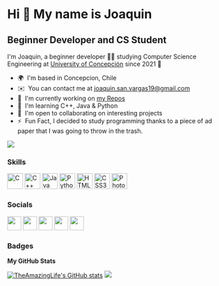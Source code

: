 Hi 👋 My name is Joaquin
========================

Beginner Developer and CS Student
------------------------------

I'm Joaquin, a beginner developer 👨‍💻 studying Computer Science Engineering at [University of Concepción](https://www.udec.cl/pexterno/) since 2021 🚀

* 🌍  I'm based in Concepcion, Chile
* ✉️  You can contact me at [joaquin.san.vargas19@gmail.com](mailto:joaquin.san.vargas19@gmail.com)
* 🚀  I'm currently working on [my Repos](http://github.com/TheAmazingLife?tab=repositories&type=source)
* 🧠  I'm learning C++, Java & Python
* 🤝  I'm open to collaborating on interesting projects
* ⚡  Fun Fact, I decided to study programming thanks to a piece of ad paper that I was going to throw in the trash.

<a href="https://www.github.com/TheAmazingLife" target="_blank" rel="noreferrer">
<img src="https://img.shields.io/github/followers/TheAmazingLife?logo=github&style=for-the-badge&color=0891b2&labelColor=1c1917" />
</a>

### Skills

<p align="left">
<a href="https://docs.microsoft.com/en-us/cpp/?view=msvc-170" target="_blank" rel="noreferrer"><img src="https://raw.githubusercontent.com/danielcranney/readme-generator/main/public/icons/skills/c-colored.svg" width="36" height="36" alt="C" /></a>
<a href="https://docs.microsoft.com/en-us/cpp/?view=msvc-170" target="_blank" rel="noreferrer"><img src="https://raw.githubusercontent.com/danielcranney/readme-generator/main/public/icons/skills/cplusplus-colored.svg" width="36" height="36" alt="C++" /></a>
<a href="https://www.oracle.com/java/" target="_blank" rel="noreferrer"><img src="https://raw.githubusercontent.com/danielcranney/readme-generator/main/public/icons/skills/java-colored.svg" width="36" height="36" alt="Java" /></a>
<a href="https://www.python.org/" target="_blank" rel="noreferrer"><img src="https://raw.githubusercontent.com/danielcranney/readme-generator/main/public/icons/skills/python-colored.svg" width="36" height="36" alt="Python" /></a>
<a href="https://developer.mozilla.org/en-US/docs/Glossary/HTML5" target="_blank" rel="noreferrer"><img src="https://raw.githubusercontent.com/danielcranney/readme-generator/main/public/icons/skills/html5-colored.svg" width="36" height="36" alt="HTML5" /></a>
<a href="https://www.w3.org/TR/CSS/#css" target="_blank" rel="noreferrer"><img src="https://raw.githubusercontent.com/danielcranney/readme-generator/main/public/icons/skills/css3-colored.svg" width="36" height="36" alt="CSS3" /></a>
<a href="https://www.adobe.com/uk/products/photoshop.html" target="_blank" rel="noreferrer"><img src="https://raw.githubusercontent.com/danielcranney/readme-generator/main/public/icons/skills/photoshop-colored.svg" width="36" height="36" alt="Photoshop" /></a>
</p>

### Socials

<p align="left">
<a href="https://discord.com/users/TheAmazingLife#6825" target="_blank" rel="noreferrer"><img src="https://raw.githubusercontent.com/danielcranney/readme-generator/main/public/icons/socials/discord.svg" width="32" height="32" /></a>
<a href="https://www.github.com/TheAmazingLife" target="_blank" rel="noreferrer"><img src="https://raw.githubusercontent.com/danielcranney/readme-generator/main/public/icons/socials/github.svg" width="32" height="32" /></a>
<a href="https://www.linkedin.com/in/theamazinglife" target="_blank" rel="noreferrer"><img src="https://raw.githubusercontent.com/danielcranney/readme-generator/main/public/icons/socials/linkedin.svg" width="32" height="32" /></a>
<a href="https://www.stackoverflow.com/users/19875928/theamazinglife" target="_blank" rel="noreferrer"><img src="https://raw.githubusercontent.com/danielcranney/readme-generator/main/public/icons/socials/stackoverflow.svg" width="32" height="32" /></a>
<a href="https://www.twitter.com/TheAmazingLifeX" target="_blank" rel="noreferrer"><img src="https://raw.githubusercontent.com/danielcranney/readme-generator/main/public/icons/socials/twitter.svg" width="32" height="32" /></a></p>

### Badges

<b>My GitHub Stats</b>

<a href="http://www.github.com/TheAmazingLife">
<img src="https://github-readme-stats.vercel.app/api?username=TheAmazingLife&show_icons=true&hide=&count_private=true&title_color=0891b2&text_color=ffffff&icon_color=0891b2&bg_color=1c1917&hide_border=true&show_icons=true" alt="TheAmazingLife's GitHub stats" /></a>
<a href="http://www.github.com/TheAmazingLife"><img src="https://github-readme-streak-stats.herokuapp.com/?user=TheAmazingLife&stroke=ffffff&background=1c1917&ring=0891b2&fire=0891b2&currStreakNum=ffffff&currStreakLabel=0891b2&sideNums=ffffff&sideLabels=ffffff&dates=ffffff&hide_border=true" /></a>
